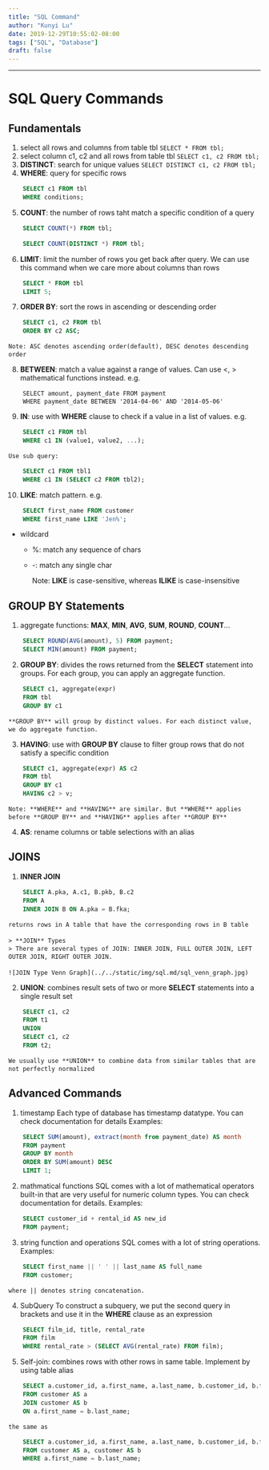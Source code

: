 ```yaml
---
title: "SQL Command"
author: "Kunyi Lu"
date: 2019-12-29T10:55:02-08:00
tags: ["SQL", "Database"]
draft: false
---
```


---

# SQL Query Commands

## Fundamentals

1. select all rows and columns from table tbl
   `SELECT * FROM tbl;`
2. select column c1, c2 and all rows from table tbl
   `SELECT c1, c2 FROM tbl;`
3. **DISTINCT**: search for unique values
   `SELECT DISTINCT c1, c2 FROM tbl;`
4. **WHERE**: query for specific rows

```sql
    SELECT c1 FROM tbl
    WHERE conditions;
```

5. **COUNT**: the number of rows taht match a specific condition of a query

```sql
    SELECT COUNT(*) FROM tbl;
```

```sql
    SELECT COUNT(DISTINCT *) FROM tbl;
```

6. **LIMIT**: limit the number of rows you get back after query. We can use this command when we care more about columns than rows

```sql
    SELECT * FROM tbl
    LIMIT 5;
```

7. **ORDER BY**: sort the rows in ascending or descending order

```sql
    SELECT c1, c2 FROM tbl
    ORDER BY c2 ASC;
```

    Note: ASC denotes ascending order(default), DESC denotes descending order

8. **BETWEEN**: match a value against a range of values. Can use <, > mathematical functions instead. e.g.

```
    SELECT amount, payment_date FROM payment
    WHERE payment_date BETWEEN '2014-04-06' AND '2014-05-06'
```

9. **IN**: use with **WHERE** clause to check if a value in a list of values. e.g.

```sql
    SELECT c1 FROM tbl
    WHERE c1 IN (value1, value2, ...);
```

    Use sub query:

```sql
    SELECT c1 FROM tbl1
    WHERE c1 IN (SELECT c2 FROM tbl2);
```

10. **LIKE**: match pattern. e.g.

```sql
    SELECT first_name FROM customer
    WHERE first_name LIKE 'Jen%';
```

- wildcard
  - %: match any sequence of chars
  - -: match any single char

    Note: **LIKE** is case-sensitive, whereas **ILIKE** is case-insensitive

## GROUP BY Statements

1. aggregate functions: **MAX**, **MIN**, **AVG**, **SUM**, **ROUND**, **COUNT**...

```sql
    SELECT ROUND(AVG(amount), 5) FROM payment;
    SELECT MIN(amount) FROM payment;
```

2. **GROUP BY**: divides the rows returned from the **SELECT** statement into groups. For each group, you can apply an aggregate function.

```sql
    SELECT c1, aggregate(expr)
    FROM tbl
    GROUP BY c1
```

    **GROUP BY** will group by distinct values. For each distinct value, we do aggregate function.

3. **HAVING**: use with **GROUP BY** clause to filter group rows that do not satisfy a specific condition

```sql
    SELECT c1, aggregate(expr) AS c2
    FROM tbl
    GROUP BY c1
    HAVING c2 > v;
```

    Note: **WHERE** and **HAVING** are similar. But **WHERE** applies before **GROUP BY** and **HAVING** applies after **GROUP BY**

4. **AS**: rename columns or table selections with an alias

## JOINS

1. **INNER JOIN**

```sql
    SELECT A.pka, A.c1, B.pkb, B.c2
    FROM A
    INNER JOIN B ON A.pka = B.fka;
```

    returns rows in A table that have the corresponding rows in B table

    > **JOIN** Types
    > There are several types of JOIN: INNER JOIN, FULL OUTER JOIN, LEFT OUTER JOIN, RIGHT OUTER JOIN.

    ![JOIN Type Venn Graph](../../static/img/sql.md/sql_venn_graph.jpg)

2. **UNION**: combines result sets of two or more **SELECT** statements into a single result set

```sql
    SELECT c1, c2
    FROM t1
    UNION
    SELECT c1, c2
    FROM t2;
```

    We usually use **UNION** to combine data from similar tables that are not perfectly normalized

## Advanced Commands

1. timestamp
   Each type of database has timestamp datatype. You can check documentation for details
   Examples:

```sql
    SELECT SUM(amount), extract(month from payment_date) AS month
    FROM payment
    GROUP BY month
    ORDER BY SUM(amount) DESC
    LIMIT 1;
```

2. mathmatical functions
   SQL comes with a lot of mathematical operators built-in that are very useful for numeric column types. You can check documentation for details.
   Examples:

```sql
    SELECT customer_id + rental_id AS new_id
    FROM payment;
```

3. string function and operations
   SQL comes with a lot of string operations.
   Examples:

```sql
    SELECT first_name || ' ' || last_name AS full_name
    FROM customer;
```

    where || denotes string concatenation.

4. SubQuery
   To construct a subquery, we put the second query in brackets and use it in the **WHERE** clause as an expression

```sql
    SELECT film_id, title, rental_rate
    FROM film
    WHERE rental_rate > (SELECT AVG(rental_rate) FROM film);
```

5. Self-join: combines rows with other rows in same table. Implement by using table alias

```sql
    SELECT a.customer_id, a.first_name, a.last_name, b.customer_id, b.first_name, b.last_name
    FROM customer AS a
    JOIN customer AS b
    ON a.first_name = b.last_name;
```

    the same as

```sql
    SELECT a.customer_id, a.first_name, a.last_name, b.customer_id, b.first_name, b.last_name
    FROM customer AS a, customer AS b
    WHERE a.first_name = b.last_name;
```
